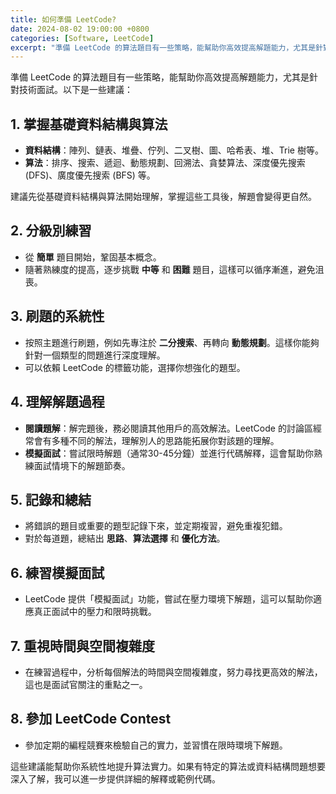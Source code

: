 ```yaml
---
title: 如何準備 LeetCode?
date: 2024-08-02 19:00:00 +0800
categories: [Software, LeetCode]
excerpt: "準備 LeetCode 的算法題目有一些策略，能幫助你高效提高解題能力，尤其是針對技術面試。以下是一些建議"
---
```


準備 LeetCode 的算法題目有一些策略，能幫助你高效提高解題能力，尤其是針對技術面試。以下是一些建議：

## 1. **掌握基礎資料結構與算法**
   - **資料結構**：陣列、鏈表、堆疊、佇列、二叉樹、圖、哈希表、堆、Trie 樹等。
   - **算法**：排序、搜索、遞迴、動態規劃、回溯法、貪婪算法、深度優先搜索 (DFS)、廣度優先搜索 (BFS) 等。
   
   建議先從基礎資料結構與算法開始理解，掌握這些工具後，解題會變得更自然。

## 2. **分級別練習**
   - 從 **簡單** 題目開始，鞏固基本概念。
   - 隨著熟練度的提高，逐步挑戰 **中等** 和 **困難** 題目，這樣可以循序漸進，避免沮喪。

## 3. **刷題的系統性**
   - 按照主題進行刷題，例如先專注於 **二分搜索**、再轉向 **動態規劃**。這樣你能夠針對一個類型的問題進行深度理解。
   - 可以依賴 LeetCode 的標籤功能，選擇你想強化的題型。
   
## 4. **理解解題過程**
   - **閱讀題解**：解完題後，務必閱讀其他用戶的高效解法。LeetCode 的討論區經常會有多種不同的解法，理解別人的思路能拓展你對該題的理解。
   - **模擬面試**：嘗試限時解題（通常30-45分鐘）並進行代碼解釋，這會幫助你熟練面試情境下的解題節奏。

## 5. **記錄和總結**
   - 將錯誤的題目或重要的題型記錄下來，並定期複習，避免重複犯錯。
   - 對於每道題，總結出 **思路**、**算法選擇** 和 **優化方法**。

## 6. **練習模擬面試** 
   - LeetCode 提供「模擬面試」功能，嘗試在壓力環境下解題，這可以幫助你適應真正面試中的壓力和限時挑戰。

## 7. **重視時間與空間複雜度**
   - 在練習過程中，分析每個解法的時間與空間複雜度，努力尋找更高效的解法，這也是面試官關注的重點之一。

## 8. **參加 LeetCode Contest**
   - 參加定期的編程競賽來檢驗自己的實力，並習慣在限時環境下解題。

這些建議能幫助你系統性地提升算法實力。如果有特定的算法或資料結構問題想要深入了解，我可以進一步提供詳細的解釋或範例代碼。
